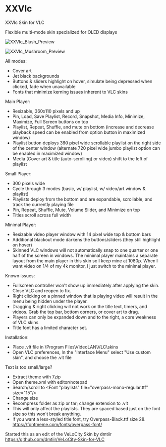# XXVlc
XXVlc Skin for VLC

Flexible multi-mode skin specialized for OLED displays

![XXVlc_Blush_Preview](https://i.imgur.com/l0TUTNI.jpeg)

![XXVlc_Mushroom_Preview](https://i.imgur.com/YagEq9u.jpeg)

All modes:
- Cover art
- Jet black backgrounds
- Buttons & sliders highlight on hover, simulate being depressed when clicked, fade when unavailable
- Fonts that minimize kerning issues inherent to VLC skins

Main Player:
- Resizable, 360x110 pixels and up
- Pin, Load, Save Playlist, Record, Snapshot, Media Info, Minimize, Maximize, Full Screen buttons on top
- Playlist, Repeat, Shuffle, and mute on bottom (increase and decrease playback speed can be enabled from option button in maximized window)
- Playlist button deploys 360 pixel wide scrollable playlist on the right side of the center window (alternate 720 pixel wide jumbo playlist option can be enabled in maximized window)
- Media (Cover art & title (auto-scrolling) or video) shift to the left of playlist

Small Player:
- 300 pixels wide
- Cycle through 3 modes (basic, w/ playlist, w/ video/art window & playlist)
- Playlists deploy from the bottom and are expandable, scrollable, and track the currently playing file
- Pin, Repeat, Shuffle, Mute, Volume Slider, and Minimize on top
- Titles scroll across full width

Minimal Player:
- Resizable video player window with 14 pixel wide top & bottom bars
- Additional blackout mode darkens the buttons/sliders (they still highlight on hover)
- Skinned VLC windows will not automatically snap to one quarter or one half of the screen in windows.  The minimal player maintains a separate layout from the main player in this skin so I keep mine at 1080p.  When I want video on 1/4 of my 4k monitor, I just switch to the minimal player.

Known issues:
- Fullscreen controller won't show up immediately after applying the skin.  Close VLC and reopen to fix.
- Right clicking on a pinned window that is playing video will result in the menu being hidden under the player.
- Dragging & right clicking will not work on the title text, timers, and videos.  Grab the top bar, bottom corners, or cover art to drag.
- Players can only be expanded down and to the right, a core weakness of VLC skins.
- Title font has a limited character set.

Installation:
- Place .vlt file in \Program Files\VideoLAN\VLC\skins
- Open VLC preferences, In the "Interface Menu" select "Use custom skin", and choose the .vlt file

Text is too small/large?
- Extract theme with 7zip
- Open theme.xml with editor/notepad
- Search/scroll to  <Font "playlists" file="overpass-mono-regular.ttf" size="15"/>
- Change size
- Recompress folder as zip or tar; change extension to .vlt
- This will only affect the playlists.  They are spaced based just on the font size so this won't break anything.
- If you want a less-styled title font, try Overpass-Black.ttf size 28. https://fontmeme.com/fonts/overpass-font/

Started this as an edit of the VeLoCity Skin by dmtiir
https://github.com/dmtiir/VeLoCity-Skin-for-VLC
